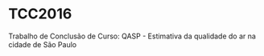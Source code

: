 # TCC2016
Trabalho de Conclusão de Curso: QASP - Estimativa da qualidade do ar na cidade de São Paulo
